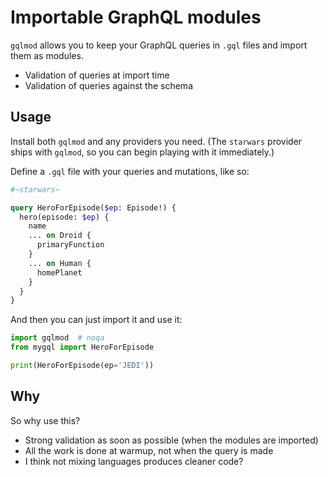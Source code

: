 Importable GraphQL modules
==========================

`gqlmod` allows you to keep your GraphQL queries in `.gql` files and import them
as modules.

* Validation of queries at import time
* Validation of queries against the schema

Usage
-----

Install both `gqlmod` and any providers you need. (The `starwars` provider ships
with `gqlmod`, so you can begin playing with it immediately.)

Define a `.gql` file with your queries and mutations, like so:

```graphql
#~starwars~

query HeroForEpisode($ep: Episode!) {
  hero(episode: $ep) {
    name
    ... on Droid {
      primaryFunction
    }
    ... on Human {
      homePlanet
    }
  }
}
```

And then you can just import it and use it:

```python
import gqlmod  # noqa
from mygql import HeroForEpisode

print(HeroForEpisode(ep='JEDI'))
```


Why
---

So why use this?

* Strong validation as soon as possible (when the modules are imported)
* All the work is done at warmup, not when the query is made
* I think not mixing languages produces cleaner code?
